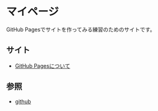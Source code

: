 # マイページ

GitHub Pagesでサイトを作ってみる練習のためのサイトです。

## サイト

- [GitHub Pagesについて](Github_Pages/index.md)

## 参照

- [github](https://github.com/nop892371/test-page)